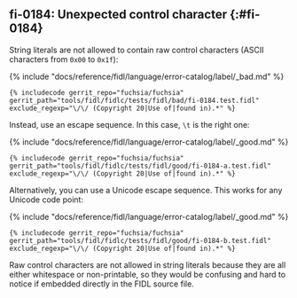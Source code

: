 ## fi-0184: Unexpected control character {:#fi-0184}

String literals are not allowed to contain raw control characters (ASCII
characters from `0x00` to `0x1f`):

{% include "docs/reference/fidl/language/error-catalog/label/_bad.md" %}

```fidl
{% includecode gerrit_repo="fuchsia/fuchsia" gerrit_path="tools/fidl/fidlc/tests/fidl/bad/fi-0184.test.fidl" exclude_regexp="\/\/ (Copyright 20|Use of|found in).*" %}
```

Instead, use an escape sequence. In this case, `\t` is the right one:

{% include "docs/reference/fidl/language/error-catalog/label/_good.md" %}

```fidl
{% includecode gerrit_repo="fuchsia/fuchsia" gerrit_path="tools/fidl/fidlc/tests/fidl/good/fi-0184-a.test.fidl" exclude_regexp="\/\/ (Copyright 20|Use of|found in).*" %}
```

Alternatively, you can use a Unicode escape sequence. This works for any Unicode
code point:

{% include "docs/reference/fidl/language/error-catalog/label/_good.md" %}

```fidl
{% includecode gerrit_repo="fuchsia/fuchsia" gerrit_path="tools/fidl/fidlc/tests/fidl/good/fi-0184-b.test.fidl" exclude_regexp="\/\/ (Copyright 20|Use of|found in).*" %}
```

Raw control characters are not allowed in string literals because they are all
either whitespace or non-printable, so they would be confusing and hard to
notice if embedded directly in the FIDL source file.
